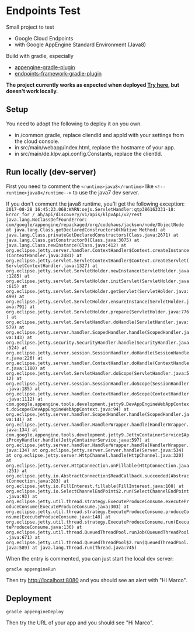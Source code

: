 # Endpoints Test

Small project to test 
- Google Cloud Endpoints 
- with Google AppEngine Standard Environment (Java8)

Build with gradle, especially
- [appengine-gradle-plugin](https://github.com/GoogleCloudPlatform/app-gradle-plugin)
- [endpoints-framework-gradle-plugin](https://github.com/GoogleCloudPlatform/endpoints-framework-gradle-plugin)

**The project currently works as expected when deployed [Try here](https://endpointstest-169017.appspot.com/), but doesn't work locally.**

## Setup

You need to adopt the following to deploy it on you own.

- in /common.gradle, replace cliendId and appId with your settings from the cloud console.
- in src/main/webapp/index.html, replace the hostname of your app.
- in src/main/de.klpv.api.config.Constants, replace the clientId.

## Run locally (dev-server)

First you need to comment the `<runtime>java8</runtime>` like `<!--runtime>java8</runtime-->` to use the java7 dev server.

If you don't comment the java8 runtime, you'll get the following exception: 
`
2017-08-28 16:45:23.068:WARN:oejs.ServletHandler:qtp386163331-18: Error for /_ah/api/discovery/v1/apis/klpvApi/v2/rest
java.lang.NoClassDefFoundError: com/google/appengine/repackaged/org/codehaus/jackson/node/ObjectNode
        at java.lang.Class.getDeclaredConstructors0(Native Method)
        at java.lang.Class.privateGetDeclaredConstructors(Class.java:2671)
        at java.lang.Class.getConstructor0(Class.java:3075)
        at java.lang.Class.newInstance(Class.java:412)
        at org.eclipse.jetty.server.handler.ContextHandler$Context.createInstance(ContextHandler.java:2481)
        at org.eclipse.jetty.servlet.ServletContextHandler$Context.createServlet(ServletContextHandler.java:1327)
        at org.eclipse.jetty.servlet.ServletHolder.newInstance(ServletHolder.java:1285)
        at org.eclipse.jetty.servlet.ServletHolder.initServlet(ServletHolder.java:615)
        at org.eclipse.jetty.servlet.ServletHolder.getServlet(ServletHolder.java:499)
        at org.eclipse.jetty.servlet.ServletHolder.ensureInstance(ServletHolder.java:791)
        at org.eclipse.jetty.servlet.ServletHolder.prepare(ServletHolder.java:776)
        at org.eclipse.jetty.servlet.ServletHandler.doHandle(ServletHandler.java:579)
        at org.eclipse.jetty.server.handler.ScopedHandler.handle(ScopedHandler.java:143)
        at org.eclipse.jetty.security.SecurityHandler.handle(SecurityHandler.java:524)
        at org.eclipse.jetty.server.session.SessionHandler.doHandle(SessionHandler.java:226)
        at org.eclipse.jetty.server.handler.ContextHandler.doHandle(ContextHandler.java:1180)
        at org.eclipse.jetty.servlet.ServletHandler.doScope(ServletHandler.java:512)
        at org.eclipse.jetty.server.session.SessionHandler.doScope(SessionHandler.java:185)
        at org.eclipse.jetty.server.handler.ContextHandler.doScope(ContextHandler.java:1112)
        at com.google.appengine.tools.development.jetty9.DevAppEngineWebAppContext.doScope(DevAppEngineWebAppContext.java:94)
        at org.eclipse.jetty.server.handler.ScopedHandler.handle(ScopedHandler.java:141)
        at org.eclipse.jetty.server.handler.HandlerWrapper.handle(HandlerWrapper.java:134)
        at com.google.appengine.tools.development.jetty9.JettyContainerService$ApiProxyHandler.handle(JettyContainerService.java:597)
        at org.eclipse.jetty.server.handler.HandlerWrapper.handle(HandlerWrapper.java:134)
        at org.eclipse.jetty.server.Server.handle(Server.java:534)
        at org.eclipse.jetty.server.HttpChannel.handle(HttpChannel.java:320)
        at org.eclipse.jetty.server.HttpConnection.onFillable(HttpConnection.java:251)
        at org.eclipse.jetty.io.AbstractConnection$ReadCallback.succeeded(AbstractConnection.java:283)
        at org.eclipse.jetty.io.FillInterest.fillable(FillInterest.java:108)
        at org.eclipse.jetty.io.SelectChannelEndPoint$2.run(SelectChannelEndPoint.java:93)
        at org.eclipse.jetty.util.thread.strategy.ExecuteProduceConsume.executeProduceConsume(ExecuteProduceConsume.java:303)
        at org.eclipse.jetty.util.thread.strategy.ExecuteProduceConsume.produceConsume(ExecuteProduceConsume.java:148)
        at org.eclipse.jetty.util.thread.strategy.ExecuteProduceConsume.run(ExecuteProduceConsume.java:136)
        at org.eclipse.jetty.util.thread.QueuedThreadPool.runJob(QueuedThreadPool.java:671)
        at org.eclipse.jetty.util.thread.QueuedThreadPool$2.run(QueuedThreadPool.java:589)
        at java.lang.Thread.run(Thread.java:745)
`

When the entry is commented, you can just start the local dev server: 

`
gradle appengineRun
`

Then try <http://localhost:8080> and you should see an alert with "Hi Marco".
 
## Deployment



`
gradle appengineDeploy
` 

Then try the URL of your app and you should see "Hi Marco".








 
